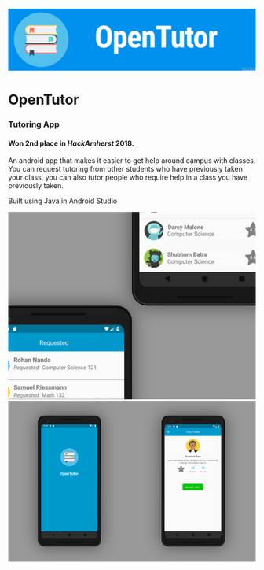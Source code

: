 ![alt text][banner] 
# OpenTutor 
### Tutoring App
#### Won 2nd place in *HackAmherst* 2018.
An android app that makes it easier to get help around campus with classes. You can request tutoring from other students who have previously taken your class, you can also tutor people who require help in a class you have previously taken. 

Built using Java in Android Studio

![alt text][screen1] 
![alt text][screen2] 


[banner]: https://github.com/sushant10/OpenTutor/blob/master/Screens/banner.jpg 
[screen1]: https://github.com/sushant10/OpenTutor/blob/master/Screens/online3.png
[screen2]: https://github.com/sushant10/OpenTutor/blob/master/Screens/online4.jpg
